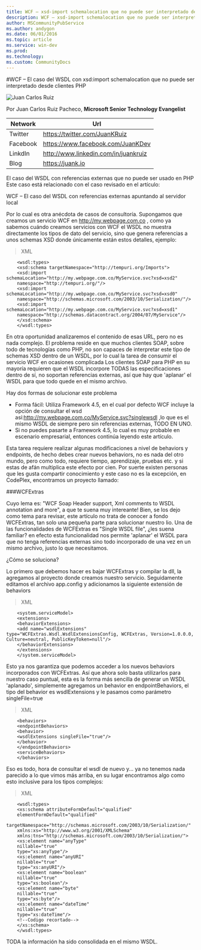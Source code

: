 ```yaml
---
title: WCF – xsd-import schemalocation que no puede ser interpretado desde clientes PHP
description: WCF – xsd-import schemalocation que no puede ser interpretado desde clientes PHP
author: MSCommunityPubService
ms.author: andygon
ms.date: 06/01/2016
ms.topic: article
ms.service: win-dev
ms.prod: 
ms.technology:
ms.custom: CommunityDocs
---
```


#WCF – El caso del WSDL con xsd:import schemalocation que no puede ser interpretado desde clientes PHP

![Juan Carlos Ruiz ](http://gravatar.com/avatar/2c36e6ebd9b4d33c3e9a0362607b3e57?s=150)
<!-- -->

Por Juan Carlos Ruiz Pacheco, **Microsoft Senior Technology Evangelist**

  Network   | Url
  ----------|----------------------------------------
  Twitter   | https://twitter.com/JuanKRuiz
  Facebook  | https://www.facebook.com/JuanKDev
  LinkdIn   | http://www.linkedin.com/in/juankruiz
  Blog      | https://juank.io

  
El caso del WSDL con referencias externas que no puede ser usado en PHP
Este caso está relacionado con el caso revisado en el artículo:

WCF – El caso del WSDL con referencias externas apuntando al servidor local

Por lo cual es otra anécdota de casos de consultoría.
Supongamos que creamos un servicio WCF en http://my.webpage.com.co , como ya sabemos cuándo creamos servicios con WCF el WSDL no muestra directamente los tipos de dato del servicio, sino que genera referencias a unos schemas XSD donde únicamente están estos detalles, ejemplo:


>XML

```
    <wsdl:types>
    <xsd:schema targetNamespace="http://tempuri.org/Imports">
    <xsd:import schemaLocation="http://my.webpage.com.co/MyService.svc?xsd=xsd2"
    namespace="http://tempuri.org/"/>
    <xsd:import schemaLocation="http://my.webpage.com.co/MyService.svc?xsd=xsd0"
    namespace="http://schemas.microsoft.com/2003/10/Serialization/"/>
    <xsd:import schemaLocation="http://my.webpage.com.co/MyService.svc?xsd=xsd1"
    namespace="http://schemas.datacontract.org/2004/07/MyService"/>
    </xsd:schema>
    </wsdl:types>
```
En otra oportunidad analizaremos el contenido de esas URL, pero no es nada complejo.
El problema reside en que muchos clientes SOAP, sobre todo de tecnologías como PHP, no son capaces de interpretar este tipo de schemas XSD dentro de un WSDL, por lo cual la tarea de consumir el servicio WCF en ocasiones complicada
Los clientes SOAP para PHP en su mayoría requieren que el WSDL incorpore TODAS las especificaciones dentro de sí, no soportan referencias externas, así que hay que 'aplanar' el WSDL para que todo quede en el mismo archivo.

Hay dos formas de solucionar este problema

- Forma fácil: Utiliza Framework 4.5, en el cual por defecto WCF incluye la opción de consultar el wsd así:http://my.webpage.com.co/MyService.svc?singlewsdl ,lo que es el mismo WSDL de siempre pero sin referencias externas, TODO EN UNO.
- Si no puedes pasarte a Framework 4.5, lo cual es muy probable en escenario empresarial, entonces continúa leyendo este artículo.

Esta tarea requiere realizar algunas modificaciones a nivel de behaviors y endpoints, de hecho debes crear nuevos behaviors, no es nada del otro mundo, pero como todo, requiere tiempo, aprendizaje, pruebas etc. y si estas de afán multiplica este efecto por cien.
Por suerte existen personas que les gusta compartir conocimiento y este caso no es la excepción, en CodePlex, encontramos un proyecto llamado:


###WCFExtras

Cuyo lema es: "WCF Soap Header support, Xml comments to WSDL annotation and more", a que te suena muy intereante! 
Bien, se los dejo como tema para revisar, este artículo no trata de conocer a fondo WCFExtras, tan solo una pequeña parte para solucionar nuestro lio.
Una de las funcionalidades de WCFExtras es "Single WSDL file", ¿les suena familiar? en efecto esta funcionalidad nos permite 'aplanar' el WSDL para que no tenga referencias externas sino todo incorporado de una vez en un mismo archivo, justo lo que necesitamos.

¿Cómo se soluciona?

Lo primero que debemos hacer es bajar WCFExtras y compilar la dll, la agregamos al proyecto donde creamos nuestro servicio.
Seguidamente editamos el archivo app.config y adicionamos la siguiente extensión de behaviors

>XML

```
    <system.serviceModel>
    <extensions>
    <behaviorExtensions>
    <add name="wsdlExtensions" type="WCFExtras.Wsdl.WsdlExtensionsConfig, WCFExtras, Version=1.0.0.0, Culture=neutral, PublicKeyToken=null"/>
    </behaviorExtensions>
    </extensions> 
    </system.serviceModel>
```
Esto ya nos garantiza que podemos acceder a los nuevos behaviors incorporados con WCFExtras. Así que ahora solo basta utilizarlos para nuestro caso puntual, esta es la forma más sencilla de generar un WSDL 'aplanado', simplemente agregamos un behavior en endpointBehaviors, el tipo del behavior es wsdlExtensions y le pasamos como parámetro singleFile=true

>XML

```
    <behaviors>
    <endpointBehaviors>
    <behavior>
    <wsdlExtensions singleFile="true"/>
    </behavior>
    </endpointBehaviors>
    <serviceBehaviors>
    </behaviors>
```
Eso es todo, hora de consultar el wsdl de nuevo y... ya no tenemos nada parecido a lo que vimos más arriba, en su lugar encontramos algo como esto inclusive para los tipos complejos: 

>XML

```
    <wsdl:types>
    <xs:schema attributeFormDefault="qualified"
    elementFormDefault="qualified"
    targetNamespace="http://schemas.microsoft.com/2003/10/Serialization/"
    xmlns:xs="http://www.w3.org/2001/XMLSchema"
    xmlns:tns="http://schemas.microsoft.com/2003/10/Serialization/">
    <xs:element name="anyType"
    nillable="true"
    type="xs:anyType"/>
    <xs:element name="anyURI"
    nillable="true"
    type="xs:anyURI"/>
    <xs:element name="boolean"
    nillable="true"
    type="xs:boolean"/>
    <xs:element name="byte"
    nillable="true"
    type="xs:byte"/>
    <xs:element name="dateTime"
    nillable="true"
    type="xs:dateTime"/>
    <!--Codigo recortado--> 
    </xs:schema>
    </wsdl:types>
```

TODA la información ha sido consolidada en el mismo WSDL.



